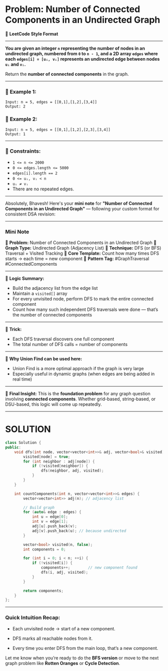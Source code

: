 # **Problem: Number of Connected Components in an Undirected Graph**

📄 **LeetCode Style Format**

---

**You are given an integer `n` representing the number of nodes in an undirected graph, numbered from `0` to `n - 1`, and a 2D array `edges` where each `edges[i] = [uᵢ, vᵢ]` represents an undirected edge between nodes `uᵢ` and `vᵢ`.**

Return the **number of connected components** in the graph.

---

### 🔸 **Example 1:**

```
Input: n = 5, edges = [[0,1],[1,2],[3,4]]
Output: 2
```

### 🔸 **Example 2:**

```
Input: n = 5, edges = [[0,1],[1,2],[2,3],[3,4]]
Output: 1
```

---

### 🔹 **Constraints:**

* `1 <= n <= 2000`
* `0 <= edges.length <= 5000`
* `edges[i].length == 2`
* `0 <= uᵢ, vᵢ < n`
* `uᵢ ≠ vᵢ`
* There are no repeated edges.

---
Absolutely, Bhavesh! Here's your **mini note** for **"Number of Connected Components in an Undirected Graph"** — following your custom format for consistent DSA revision:

---

### **Mini Note**

🔹 **Problem:** Number of Connected Components in an Undirected Graph
🔹 **Graph Type:** Undirected Graph (Adjacency List)
🔹 **Technique:** DFS (or BFS) Traversal + Visited Tracking
🔹 **Core Template:** Count how many times DFS starts → each time = new component
🔹 **Pattern Tag:** #GraphTraversal #ConnectedComponents

---

🔸 **Logic Summary:**

* Build the adjacency list from the edge list
* Maintain a `visited[]` array
* For every unvisited node, perform DFS to mark the entire connected component
* Count how many such independent DFS traversals were done — that’s the number of connected components

---

🔸 **Trick:**

* Each DFS traversal discovers one full component
* The total number of DFS calls = number of components

---

🔸 **Why Union Find can be used here:**

* Union Find is a more optimal approach if the graph is very large
* Especially useful in dynamic graphs (when edges are being added in real time)

---

🔸 **Final Insight:**
This is the **foundation problem** for any graph question involving **connected components**. Whether grid-based, string-based, or DSU-based, this logic will come up repeatedly.


---

# SOLUTION

```cpp
class Solution {
public:
    void dfs(int node, vector<vector<int>>& adj, vector<bool>& visited) {
        visited[node] = true;
        for (int neighbor : adj[node]) {
            if (!visited[neighbor]) {
                dfs(neighbor, adj, visited);
            }
        }
    }

    int countComponents(int n, vector<vector<int>>& edges) {
        vector<vector<int>> adj(n); // adjacency list

        // Build graph
        for (auto& edge : edges) {
            int u = edge[0];
            int v = edge[1];
            adj[u].push_back(v);
            adj[v].push_back(u); // because undirected
        }

        vector<bool> visited(n, false);
        int components = 0;

        for (int i = 0; i < n; ++i) {
            if (!visited[i]) {
                components++;        // new component found
                dfs(i, adj, visited);
            }
        }

        return components;
    }
};
```

---

### Quick Intuition Recap:

- Each unvisited node → start of a new component.
    
- DFS marks all reachable nodes from it.
    
- Every time you enter DFS from the main loop, that’s a new component.
    

Let me know when you’re ready to do the **BFS version** or move to the next graph problem like **Rotten Oranges** or **Cycle Detection**.
